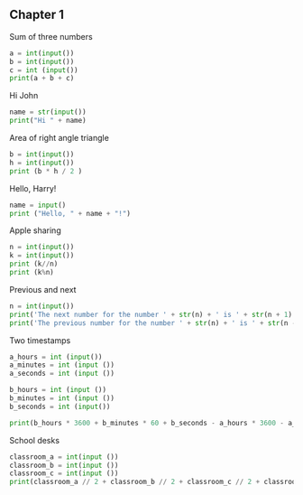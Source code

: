 ## Chapter 1 ##
Sum of three numbers
```.py
a = int(input())
b = int(input())
c = int (input())
print(a + b + c) 
```

Hi John
```.py
name = str(input())
print("Hi " + name)
```

Area of right angle triangle 
```.py
b = int(input())
h = int(input())
print (b * h / 2 )
```

Hello, Harry!
```.py
name = input()
print ("Hello, " + name + "!")
```

Apple sharing 
```.py
n = int(input())
k = int(input())
print (k//n) 
print (k%n)
```

Previous and next 
```.py
n = int(input())
print('The next number for the number ' + str(n) + ' is ' + str(n + 1) + '.')
print('The previous number for the number ' + str(n) + ' is ' + str(n - 1) + '.')
```

Two timestamps 
```.py
a_hours = int (input())
a_minutes = int (input ())
a_seconds = int (input ())

b_hours = int (input ())
b_minutes = int (input ())
b_seconds = int (input())

print(b_hours * 3600 + b_minutes * 60 + b_seconds - a_hours * 3600 - a_minutes * 60 - a_seconds)
```

School desks
```.py
classroom_a = int(input ()) 
classroom_b = int(input ()) 
classroom_c = int(input ())
print(classroom_a // 2 + classroom_b // 2 + classroom_c // 2 + classroom_a % 2 + classroom_b % 2 + classroom_c % 2)
```
